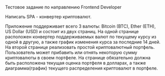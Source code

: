 Тестовое задание
по направлению Frontend Developer

Написать SPA - конвертер криптовалют.

Приложение поддерживает всего 3 валюты: Bitcoin (BTC), Ether (ETH), US Dollar (USD) и
состоит из двух страниц.
На одной странице расположен конвертер поддерживаемых валют по текущему курсу из
одной в другую, а также график изменения курса за последние 14 дней.
На второй странице реализовать простой криптовалютный портфель. Пользователь может
прибавить или отнять некоторую сумму криптовалюты в своем портфеле. На странице
обязательно должна быть расположена текущая оценка портфеля в долларах, а также
диаграмма(график) текущего распределения криптовалют в портфеле.
  